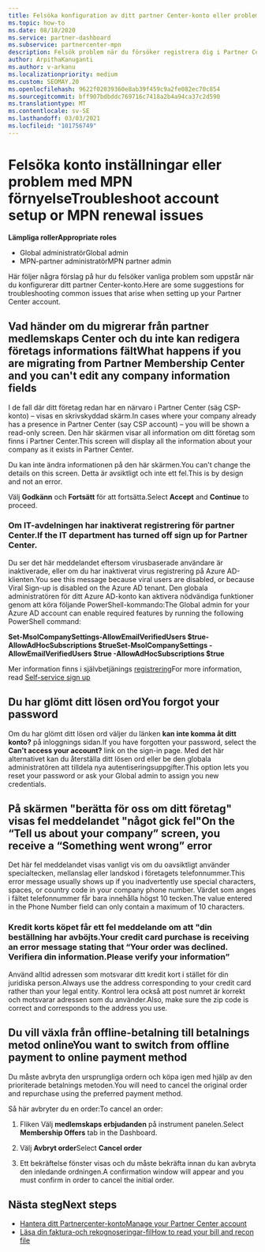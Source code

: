 ```yaml
---
title: Felsöka konfiguration av ditt partner Center-konto eller problem med MPN-förnyelse
ms.topic: how-to
ms.date: 08/18/2020
ms.service: partner-dashboard
ms.subservice: partnercenter-mpn
description: Felsök problem när du försöker registrera dig i Partner Center. Svarar på utmaningar med betalnings metoder, Forgetting-lösenord och mycket annat.
author: ArpithaKanuganti
ms.author: v-arkanu
ms.localizationpriority: medium
ms.custom: SEOMAY.20
ms.openlocfilehash: 9622f02039360e8ab39f459c9a2fe082ec70c854
ms.sourcegitcommit: bff907bdbddc769716c7418a2b4a94ca37c2d590
ms.translationtype: MT
ms.contentlocale: sv-SE
ms.lasthandoff: 03/03/2021
ms.locfileid: "101756749"
---
```

# <a name="troubleshoot-account-setup-or-mpn-renewal-issues"></a><span data-ttu-id="afb84-104">Felsöka konto inställningar eller problem med MPN förnyelse</span><span class="sxs-lookup"><span data-stu-id="afb84-104">Troubleshoot account setup or MPN renewal issues</span></span>


<span data-ttu-id="afb84-105">**Lämpliga roller**</span><span class="sxs-lookup"><span data-stu-id="afb84-105">**Appropriate roles**</span></span>

- <span data-ttu-id="afb84-106">Global administratör</span><span class="sxs-lookup"><span data-stu-id="afb84-106">Global admin</span></span>
- <span data-ttu-id="afb84-107">MPN-partner administratör</span><span class="sxs-lookup"><span data-stu-id="afb84-107">MPN partner admin</span></span> 
 
<span data-ttu-id="afb84-108">Här följer några förslag på hur du felsöker vanliga problem som uppstår när du konfigurerar ditt partner Center-konto.</span><span class="sxs-lookup"><span data-stu-id="afb84-108">Here are some suggestions for troubleshooting common issues that arise when setting up your Partner Center account.</span></span>

## <a name="what-happens-if-you-are-migrating-from-partner-membership-center-and-you-cant-edit-any-company-information-fields"></a><span data-ttu-id="afb84-109">Vad händer om du migrerar från partner medlemskaps Center och du inte kan redigera företags informations fält</span><span class="sxs-lookup"><span data-stu-id="afb84-109">What happens if you are migrating from Partner Membership Center and you can't edit any company information fields</span></span>

<span data-ttu-id="afb84-110">I de fall där ditt företag redan har en närvaro i Partner Center (säg CSP-konto) – visas en skrivskyddad skärm.</span><span class="sxs-lookup"><span data-stu-id="afb84-110">In cases where your company already has a presence in Partner Center (say CSP account) – you will be shown a read-only screen.</span></span> <span data-ttu-id="afb84-111">Den här skärmen visar all information om ditt företag som finns i Partner Center.</span><span class="sxs-lookup"><span data-stu-id="afb84-111">This screen will display all the information about your company as it exists in Partner Center.</span></span>

<span data-ttu-id="afb84-112">Du kan inte ändra informationen på den här skärmen.</span><span class="sxs-lookup"><span data-stu-id="afb84-112">You can't change the details on this screen.</span></span> <span data-ttu-id="afb84-113">Detta är avsiktligt och inte ett fel.</span><span class="sxs-lookup"><span data-stu-id="afb84-113">This is by design and not an error.</span></span>

<span data-ttu-id="afb84-114">Välj **Godkänn** och **Fortsätt** för att fortsätta.</span><span class="sxs-lookup"><span data-stu-id="afb84-114">Select **Accept** and **Continue** to proceed.</span></span>


### <a name="if-the-it-department-has-turned-off-sign-up-for-partner-center"></a><span data-ttu-id="afb84-115">Om IT-avdelningen har inaktiverat **registrering för partner Center**.</span><span class="sxs-lookup"><span data-stu-id="afb84-115">If the IT department has turned off **sign up for Partner Center**.</span></span>

<span data-ttu-id="afb84-116">Du ser det här meddelandet eftersom virusbaserade användare är inaktiverade, eller om du har inaktiverat virus registrering på Azure AD-klienten.</span><span class="sxs-lookup"><span data-stu-id="afb84-116">You see this message because viral users are disabled, or because Viral Sign-up is disabled on the Azure AD tenant.</span></span> <span data-ttu-id="afb84-117">Den globala administratören för ditt Azure AD-konto kan aktivera nödvändiga funktioner genom att köra följande PowerShell-kommando:</span><span class="sxs-lookup"><span data-stu-id="afb84-117">The Global admin for your Azure AD account can enable required features by running the following PowerShell command:</span></span>

<span data-ttu-id="afb84-118">**Set-MsolCompanySettings-AllowEmailVerifiedUsers $true-AllowAdHocSubscriptions $true**</span><span class="sxs-lookup"><span data-stu-id="afb84-118">**Set-MsolCompanySettings -AllowEmailVerifiedUsers $true -AllowAdHocSubscriptions $true**</span></span>

<span data-ttu-id="afb84-119">Mer information finns i självbetjänings [registrering](/azure/active-directory/users-groups-roles/directory-self-service-signup)</span><span class="sxs-lookup"><span data-stu-id="afb84-119">For more information, read [Self-service sign up](/azure/active-directory/users-groups-roles/directory-self-service-signup)</span></span>

## <a name="you-forgot-your-password"></a><span data-ttu-id="afb84-120">Du har glömt ditt lösen ord</span><span class="sxs-lookup"><span data-stu-id="afb84-120">You forgot your password</span></span>

<span data-ttu-id="afb84-121">Om du har glömt ditt lösen ord väljer du länken **kan inte komma åt ditt konto?** på inloggnings sidan.</span><span class="sxs-lookup"><span data-stu-id="afb84-121">If you have forgotten your password, select the **Can't access your account?** link on the sign-in page.</span></span> <span data-ttu-id="afb84-122">Med det här alternativet kan du återställa ditt lösen ord eller be den globala administratören att tilldela nya autentiseringsuppgifter.</span><span class="sxs-lookup"><span data-stu-id="afb84-122">This option lets you reset your password or ask your Global admin to assign you new credentials.</span></span>

## <a name="on-the-tell-us-about-your-company-screen-you-receive-a-something-went-wrong-error"></a><span data-ttu-id="afb84-123">På skärmen "berätta för oss om ditt företag" visas fel meddelandet "något gick fel"</span><span class="sxs-lookup"><span data-stu-id="afb84-123">On the “Tell us about your company” screen, you receive a “Something went wrong” error</span></span>

<span data-ttu-id="afb84-124">Det här fel meddelandet visas vanligt vis om du oavsiktligt använder specialtecken, mellanslag eller landskod i företagets telefonnummer.</span><span class="sxs-lookup"><span data-stu-id="afb84-124">This error message usually shows up if you inadvertently use special characters, spaces, or country code in your company phone number.</span></span> <span data-ttu-id="afb84-125">Värdet som anges i fältet telefonnummer får bara innehålla högst 10 tecken.</span><span class="sxs-lookup"><span data-stu-id="afb84-125">The value entered in the Phone Number field can only contain a maximum of 10 characters.</span></span>


### <a name="your-credit-card-purchase-is-receiving-an-error-message-stating-that-your-order-was-declined-please-verify-your-information"></a><span data-ttu-id="afb84-126">Kredit korts köpet får ett fel meddelande om att "din beställning har avböjts.</span><span class="sxs-lookup"><span data-stu-id="afb84-126">Your credit card purchase is receiving an error message stating that “Your order was declined.</span></span> <span data-ttu-id="afb84-127">Verifiera din information.</span><span class="sxs-lookup"><span data-stu-id="afb84-127">Please verify your information”</span></span>


<span data-ttu-id="afb84-128">Använd alltid adressen som motsvarar ditt kredit kort i stället för din juridiska person.</span><span class="sxs-lookup"><span data-stu-id="afb84-128">Always use the address corresponding to your credit card rather than your legal entity.</span></span> <span data-ttu-id="afb84-129">Kontrol lera också att post numret är korrekt och motsvarar adressen som du använder.</span><span class="sxs-lookup"><span data-stu-id="afb84-129">Also, make sure the zip code is correct and corresponds to the address you use.</span></span>

## <a name="you-want-to-switch-from-offline-payment-to-online-payment-method"></a><span data-ttu-id="afb84-130">Du vill växla från offline-betalning till betalnings metod online</span><span class="sxs-lookup"><span data-stu-id="afb84-130">You want to switch from offline payment to online payment method</span></span> 

<span data-ttu-id="afb84-131">Du måste avbryta den ursprungliga ordern och köpa igen med hjälp av den prioriterade betalnings metoden.</span><span class="sxs-lookup"><span data-stu-id="afb84-131">You will need to cancel the original order and repurchase using the preferred payment method.</span></span>

<span data-ttu-id="afb84-132">Så här avbryter du en order:</span><span class="sxs-lookup"><span data-stu-id="afb84-132">To cancel an order:</span></span>

1. <span data-ttu-id="afb84-133">Fliken Välj **medlemskaps erbjudanden** på instrument panelen.</span><span class="sxs-lookup"><span data-stu-id="afb84-133">Select **Membership Offers** tab in the Dashboard.</span></span>

2. <span data-ttu-id="afb84-134">Välj **Avbryt order**</span><span class="sxs-lookup"><span data-stu-id="afb84-134">Select **Cancel order**</span></span>

3. <span data-ttu-id="afb84-135">Ett bekräftelse fönster visas och du måste bekräfta innan du kan avbryta den inledande ordningen.</span><span class="sxs-lookup"><span data-stu-id="afb84-135">A confirmation window will appear and you must confirm in order to cancel the initial order.</span></span>

## <a name="next-steps"></a><span data-ttu-id="afb84-136">Nästa steg</span><span class="sxs-lookup"><span data-stu-id="afb84-136">Next steps</span></span>

- [<span data-ttu-id="afb84-137">Hantera ditt Partnercenter-konto</span><span class="sxs-lookup"><span data-stu-id="afb84-137">Manage your Partner Center account</span></span>](partner-center-account-setup.md)
- [<span data-ttu-id="afb84-138">Läsa din faktura-och rekognoseringar-fil</span><span class="sxs-lookup"><span data-stu-id="afb84-138">How to read your bill and recon file</span></span>](read-your-bill.md)
